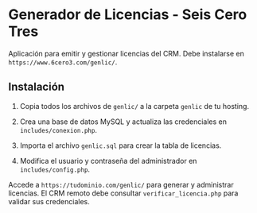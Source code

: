 # Generador de Licencias - Seis Cero Tres

Aplicación para emitir y gestionar licencias del CRM. Debe instalarse en `https://www.6cero3.com/genlic/`.

## Instalación
1. Copia todos los archivos de `genlic/` a la carpeta `genlic` de tu hosting.
2. Crea una base de datos MySQL y actualiza las credenciales en `includes/conexion.php`.
3. Importa el archivo `genlic.sql` para crear la tabla de licencias.

4. Modifica el usuario y contraseña del administrador en `includes/config.php`.

Accede a `https://tudominio.com/genlic/` para generar y administrar licencias. El CRM remoto debe consultar `verificar_licencia.php` para validar sus credenciales.
